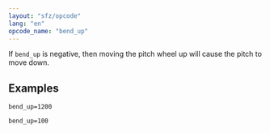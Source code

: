 ```yaml
---
layout: "sfz/opcode"
lang: "en"
opcode_name: "bend_up"
---
```

If `bend_up` is negative,
then moving the pitch wheel up will cause the pitch to move down.

## Examples

```
bend_up=1200

bend_up=100
```
